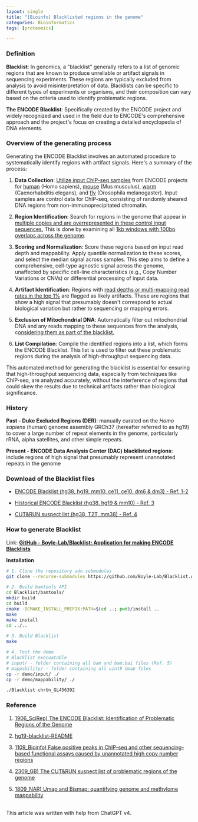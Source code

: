 ```yaml
---
layout: single
title: "[Bioinfo] Blacklisted regions in the genome"
categories: Bioinformatics
tags: [proteomics]

---
```


### Definition

**Blacklist**: In genomics, a "blacklist" generally refers to a list of genomic regions that are known to produce unreliable or artifact signals in sequencing experiments. These regions are typically excluded from analysis to avoid misinterpretation of data. Blacklists can be specific to different types of experiments or organisms, and their composition can vary based on the criteria used to identify problematic regions.

**The ENCODE Blacklist**: Specifically created by the ENCODE project and widely recognized and used in the field due to ENCODE's comprehensive approach and the project's focus on creating a detailed encyclopedia of DNA elements.

### Overview of the generating process

Generating the ENCODE Blacklist involves an automated procedure to systematically identify regions with artifact signals. Here's a summary of the process:

1. **Data Collection**: <u>Utilize input ChIP-seq samples</u> from ENCODE projects for <u>human</u> (Homo sapiens), <u>mouse</u> (Mus musculus), <u>worm</u> (Caenorhabditis elegans), and <u>fly</u> (Drosophila melanogaster). Input samples are control data for ChIP-seq, consisting of randomly sheared DNA regions from non-immunoprecipitated chromatin.

2. **Region Identification**: Search for regions in the genome that appear in <u>multiple copies and are overrepresented in these control input sequences.</u> This is done by examining all <u>1kb windows with 100bp overlaps across the genome</u>.

3. **Scoring and Normalization**: Score these regions based on input read depth and mappability. Apply quantile normalization to these scores, and select the median signal across samples. This step aims to define a comprehensive, cell-type agnostic signal across the genome, unaffected by specific cell-line characteristics (e.g., Copy Number Variations or CNVs) or differential processing of input data.

4. **Artifact Identification**: Regions with <u>read depths or multi-mapping read rates in the top 1%</u> are flagged as likely artifacts. These are regions that show a high signal that presumably doesn't correspond to actual biological variation but rather to sequencing or mapping errors.

5. **Exclusion of Mitochondrial DNA**: Automatically filter out mitochondrial DNA and any reads mapping to these sequences from the analysis, c<u>onsidering them as part of the blacklist.</u>

6. **List Compilation**: Compile the identified regions into a list, which forms the ENCODE Blacklist. This list is used to filter out these problematic regions during the analysis of high-throughput sequencing data.

This automated method for generating the blacklist is essential for ensuring that high-throughput sequencing data, especially from techniques like ChIP-seq, are analyzed accurately, without the interference of regions that could skew the results due to technical artifacts rather than biological significance.

### History

**Past - Duke Excluded Regions (DER)**: manually curated on the *Homo sapiens* (human) genome assembly GRCh37 (hereafter referred to as hg19) to cover a large number of repeat elements in the genome, particularly rRNA, alpha satellites, and other simple repeats.

**Present -  ENCODE Data Analysis Center (DAC) blacklisted regions**: include regions of high signal that presumably represent unannotated repeats in the genome

### Download of the Blacklist files

- [ENCODE Blacklist (hg38, hg19, mm10, ce11, ce10, dm6 & dm3) - Ref. 1-2](https://github.com/Boyle-Lab/Blacklist/tree/master/lists)

- [Historical ENCODE Blacklist (hg38, hg19 & mm10) - Ref. 3](https://www.encodeproject.org/annotations/ENCSR636HFF/)

- [CUT&RUN suspect list (hg38, T2T, mm38) - Ref. 4](https://static-content.springer.com/esm/art%3A10.1186%2Fs13059-023-03027-3/MediaObjects/13059_2023_3027_MOESM2_ESM.xlsx)

### How to generate Blacklist

Link: [**GitHub - Boyle-Lab/Blacklist: Application for making ENCODE Blacklists**](https://github.com/Boyle-Lab/Blacklist/)

**Installation**

```bash
# 1. Clone the repository adn submodules
git clone --recurse-submodules https://github.com/Boyle-Lab/Blacklist.git

# 2. Build bamtools API
cd Blacklist/bamtools/
mkdir build
cd build
cmake -DCMAKE_INSTALL_PREFIX:PATH=$(cd ..; pwd)/install ..
make
make install
cd ../..

# 3. Build Blacklist
make

# 4. Test the demo
# Blacklist execuatable
# input/ - folder containing all bam and bam.bai files (Ref. 5)
# mappability/ - folder containing all uint8 Umap files
cp -r demo/input/ ./
cp -r demo/mappability/ ./

./Blacklist chrUn_GL456392
```

### Reference

1. [1906_SciRep) The ENCODE Blacklist: Identification of Problematic Regions of the Genome](https://www.nature.com/articles/s41598-019-45839-z)

2. [hg19-blacklist-README](https://mitra.stanford.edu/kundaje/akundaje/release/blacklists/hg19-human/hg19-blacklist-README.pdf)

3. [1109_Bioinfo) False positive peaks in ChIP-seq and other sequencing-based functional assays caused by unannotated high copy number regions](https://academic.oup.com/bioinformatics/article/27/15/2144/404749?login=false)

4. [2309_GB) The CUT&RUN suspect list of problematic regions of the genome](https://genomebiology.biomedcentral.com/articles/10.1186/s13059-023-03027-3)

5. [1809_NAR) Umap and Bismap: quantifying genome and methylome mappability](https://academic.oup.com/nar/article/46/20/e120/5086676?login=false)

<br>This article was written with help from ChatGPT v4.